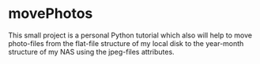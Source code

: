 # movePhotos

This small project is a personal Python tutorial which also will help to move photo-files from the flat-file structure of my local disk to the year-month structure of my NAS using the jpeg-files attributes.



